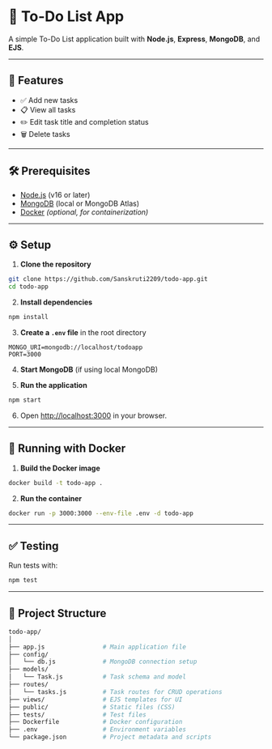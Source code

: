 
# 📝 To-Do List App

A simple To-Do List application built with **Node.js**, **Express**, **MongoDB**, and **EJS**.

---

## 🚀 Features

- ✅ Add new tasks  
- 📋 View all tasks  
- ✏️ Edit task title and completion status  
- 🗑️ Delete tasks  

---

## 🛠️ Prerequisites

- [Node.js](https://nodejs.org/) (v16 or later)  
- [MongoDB](https://www.mongodb.com/) (local or MongoDB Atlas)  
- [Docker](https://www.docker.com/) *(optional, for containerization)*  

---

## ⚙️ Setup

1. **Clone the repository**  
```bash
git clone https://github.com/Sanskruti2209/todo-app.git
cd todo-app
```

2. **Install dependencies**  
```bash
npm install
```

3. **Create a `.env` file** in the root directory  
```env
MONGO_URI=mongodb://localhost/todoapp
PORT=3000
```

4. **Start MongoDB** (if using local MongoDB)

5. **Run the application**  
```bash
npm start
```

6. Open [http://localhost:3000](http://localhost:3000) in your browser.

---

## 🐳 Running with Docker

1. **Build the Docker image**  
```bash
docker build -t todo-app .
```

2. **Run the container**  
```bash
docker run -p 3000:3000 --env-file .env -d todo-app
```

---

## ✅ Testing

Run tests with:

```bash
npm test
```

---

## 📁 Project Structure

```bash
todo-app/
│
├── app.js                # Main application file
├── config/
│   └── db.js             # MongoDB connection setup
├── models/
│   └── Task.js           # Task schema and model
├── routes/
│   └── tasks.js          # Task routes for CRUD operations
├── views/                # EJS templates for UI
├── public/               # Static files (CSS)
├── tests/                # Test files
├── Dockerfile            # Docker configuration
├── .env                  # Environment variables
└── package.json          # Project metadata and scripts
```

<!-- hello world -->